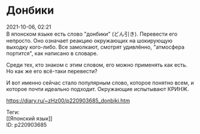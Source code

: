 Донбики
========

   
 2021-10-06, 02:21   
  В японском языке есть слово "донбики" (どん引き). Перевести его непросто. Оно означает реакцию окружающих на шокирующую выходку кого-либо. Все замолкают, смотрят удивлённо, "атмосфера портится", как написано в словаре.   
   
 Среди тех, кто знаком с этим словом, его можно применять как есть. Но как же его всё-таки перевести?   
   
 И вот именно сейчас стало популярным слово, которое понятно всем, и которое почти идеально подходит. Окружающие испытывают КРИНЖ.   
    
 <https://diary.ru/~zHz00/p220903685_donbiki.htm>   
   
 Теги:   
 [[Японский язык]]   
 ID: p220903685